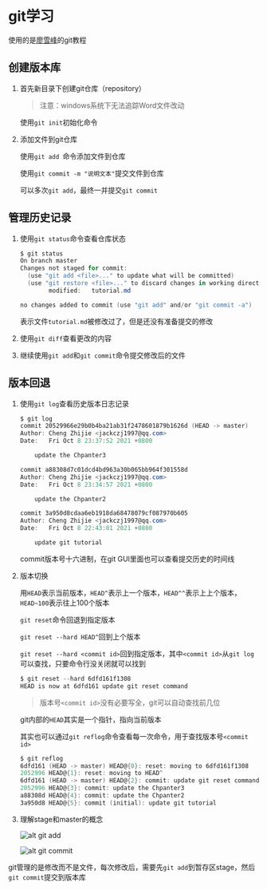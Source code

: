 # git学习

使用的是[廖雪峰][廖雪峰教程]的git教程



## 创建版本库

1. 首先新目录下创建git仓库（repository）

   > 注意：windows系统下无法追踪Word文件改动

   使用`git init`初始化命令

   

2. 添加文件到git仓库

   使用`git add `命令添加文件到仓库

   使用`git commit -m "说明文本"`提交文件到仓库

   可以多次`git add`，最终一并提交`git commit`



## 管理历史记录

1. 使用`git status`命令查看仓库状态

   ```powershell
   $ git status
   On branch master
   Changes not staged for commit:
     (use "git add <file>..." to update what will be committed)
     (use "git restore <file>..." to discard changes in working directory)
           modified:   tutorial.md
   
   no changes added to commit (use "git add" and/or "git commit -a")
   
   ```

   表示文件`tutorial.md`被修改过了，但是还没有准备提交的修改

2. 使用`git diff`查看更改的内容

3. 继续使用`git add`和`git commit`命令提交修改后的文件



## 版本回退

1. 使用`git log`查看历史版本日志记录

   ```powershell
   $ git log
   commit 20529966e29b0b4ba21ab31f2478601879b1626d (HEAD -> master)
   Author: Cheng Zhijie <jackczj1997@qq.com>
   Date:   Fri Oct 8 23:37:52 2021 +0800
   
       update the Chpanter3
   
   commit a88308d7c01dcd4bd963a30b065bb964f301558d
   Author: Cheng Zhijie <jackczj1997@qq.com>
   Date:   Fri Oct 8 23:34:57 2021 +0800
   
       update the Chpanter2
   
   commit 3a950d8cdaa6eb1918da68478079cf087970b605
   Author: Cheng Zhijie <jackczj1997@qq.com>
   Date:   Fri Oct 8 22:43:01 2021 +0800
   
       update git tutorial
   
   ```

   commit版本号十六进制，在git GUI里面也可以查看提交历史的时间线

   

2. 版本切换

   用`HEAD`表示当前版本，`HEAD^`表示上一个版本，`HEAD^^`表示上上个版本，`HEAD~100`表示往上100个版本

   `git reset`命令回退到指定版本

   `git reset --hard HEAD^`回到上个版本

   `git reset --hard <commit id>`回到指定版本，其中`<commit id>`从`git log`可以查找，只要命令行没关闭就可以找到
   
   ```powershell
   $ git reset --hard 6dfd161f1308
   HEAD is now at 6dfd161 update git reset command
   
   ```
   
   > 版本号`<commit id>`没有必要写全，git可以自动查找前几位
   
   git内部的`HEAD`其实是一个指针，指向当前版本
   
   其实也可以通过`git reflog`命令查看每一次命令，用于查找版本号`<commit id>`
   
   ```powershell
   $ git reflog
   6dfd161 (HEAD -> master) HEAD@{0}: reset: moving to 6dfd161f1308
   2052996 HEAD@{1}: reset: moving to HEAD^
   6dfd161 (HEAD -> master) HEAD@{2}: commit: update git reset command
   2052996 HEAD@{3}: commit: update the Chpanter3
   a88308d HEAD@{4}: commit: update the Chpanter2
   3a950d8 HEAD@{5}: commit (initial): update git tutorial
   
   ```
   
   

3. 理解stage和master的概念

   

   ![alt git add](https://www.liaoxuefeng.com/files/attachments/919020074026336/0)

   

   ![alt git commit](https://www.liaoxuefeng.com/files/attachments/919020100829536/0)



​		git管理的是修改而不是文件，每次修改后，需要先`git add`到暂存区stage，然后`git commit`提交到版本库







[廖雪峰教程]: https://www.liaoxuefeng.com/wiki/896043488029600